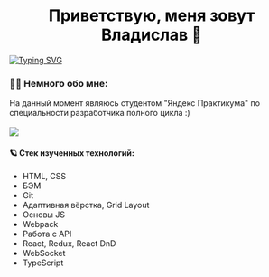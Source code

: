<h1 style="color:black" align="center">Приветствую, меня зовут Владислав 🌚</h1>
<a href="https://git.io/typing-svg"><img src="https://readme-typing-svg.herokuapp.com?font=Pixelify+Sans&size=25&duration=6000&pause=1500&color=7C3CFF&center=true&width=900&lines=%D0%9D%D0%B0%D1%87%D0%B8%D0%BD%D0%B0%D1%8E%D1%89%D0%B8%D0%B9+%D0%B2%D0%B5%D0%B1-%D1%80%D0%B0%D0%B7%D1%80%D0%B0%D0%B1%D0%BE%D1%82%D1%87%D0%B8%D0%BA+.+.+." alt="Typing SVG" /></a>

<h3>💂‍♂️ Немного обо мне:</h3>
На данный момент являюсь студентом "Яндекс Практикума" по специальности разработчика полного цикла :)
<br></br>
<img src="https://www.codewars.com/users/l1v9l9s7l/badges/small">
<h4>🪐 Стек изученных технологий:</h4>

- HTML, CSS
- БЭМ
- Git
- Адаптивная вёрстка, Grid Layout
- Основы JS
- Webpack
- Работа с API
- React, Redux, React DnD
- WebSocket
- TypeScript


